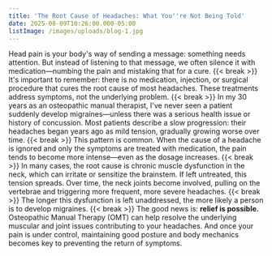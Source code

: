 ```yaml
---
title: 'The Root Cause of Headaches: What You''re Not Being Told'
date: 2025-08-09T10:26:00.000-05:00
listImage: /images/uploads/blog-1.jpg
---
```


Head pain is your body's way of sending a message: something needs attention. But instead of listening to that message, we often silence it with medication—numbing the pain and mistaking that for a cure.
{{< break >}}
It's important to remember: there is no medication, injection, or surgical procedure that cures the root cause of most headaches. These treatments address symptoms, not the underlying problem.
{{< break >}}
In my 30 years as an osteopathic manual therapist, I've never seen a patient suddenly develop migraines—unless there was a serious health issue or history of concussion. Most patients describe a slow progression: their headaches began years ago as mild tension, gradually growing worse over time.
{{< break >}}
This pattern is common. When the cause of a headache is ignored and only the symptoms are treated with medication, the pain tends to become more intense—even as the dosage increases.
{{< break >}}
In many cases, the root cause is chronic muscle dysfunction in the neck, which can irritate or sensitize the brainstem. If left untreated, this tension spreads. Over time, the neck joints become involved, pulling on the vertebrae and triggering more frequent, more severe headaches.
{{< break >}}
The longer this dysfunction is left unaddressed, the more likely a person is to develop migraines.
{{< break >}}
The good news is: **relief is possible.** Osteopathic Manual Therapy (OMT) can help resolve the underlying muscular and joint issues contributing to your headaches. And once your pain is under control, maintaining good posture and body mechanics becomes key to preventing the return of symptoms.